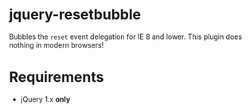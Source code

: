 jquery-resetbubble
==================

Bubbles the `reset` event delegation for IE 8 and lower.  This plugin does nothing in modern browsers!

# Requirements

* jQuery 1.x **only**
